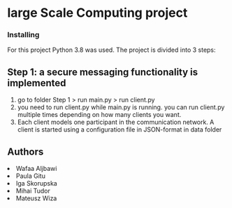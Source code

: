 # large Scale Computing project

### Installing
For this project Python 3.8 was used. The project is divided into 3 steps: 
## Step 1:  a secure messaging functionality is implemented
  1. go to folder Step 1 > run main.py > run client.py 
  2. you need to run client.py while main.py is running. you can run client.py multiple times depending on how many clients you want. 
  3. Each client models one participant in the communication network.  A client is started using a configuration file in JSON-format in data folder
  
## Authors

<li>Wafaa Aljbawi</li>
<li>Paula Gitu</li>
<li>Iga Skorupska</li>
<li>Mihai Tudor</li>
<li>Mateusz Wiza</li>

